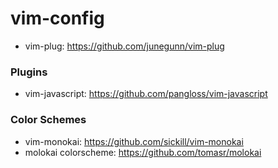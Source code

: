 # vim-config

 - vim-plug: https://github.com/junegunn/vim-plug

### Plugins

 - vim-javascript: https://github.com/pangloss/vim-javascript

### Color Schemes

 - vim-monokai: https://github.com/sickill/vim-monokai
 - molokai colorscheme: https://github.com/tomasr/molokai
